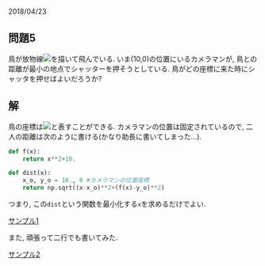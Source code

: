 2018/04/23

## 問題5
鳥が放物線<img src="https://latex.codecogs.com/gif.latex?y=x^2&plus;10"/>を描いて飛んでいる. いま(10,0)の位置にいるカメラマンが, 鳥との距離が最小の地点でシャッターを押そうとしている. 鳥がどの座標に来た時にシャッタを押せばよいだろうか?

## 解
鳥の座標は<img src="https://latex.codecogs.com/gif.latex?(x,x^2&plus;10)"/>と表すことができる. カメラマンの位置は固定されているので, 二人の距離は次のように書ける(かなり助長に書いてしまった...).

```python
def f(x):
    return x**2+10.

def dist(x):
    x_o, y_o = 10., 0 #カメラマンの位置座標
    return np.sqrt((x-x_o)**2+(f(x)-y_o)**2)
```

つまり, この```dist```という関数を最小化する```x```を求めるだけでよい.

[サンプル1](code_example/problem_5.py)

また, 頑張って二行でも書いてみた.

[サンプル2](code_example/problem_5_.py)

